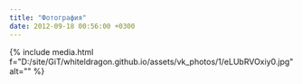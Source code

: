 ```yaml
---
title: "Фотография"
date: 2012-09-18 00:56:00 +0300
---
```



{% include media.html f="D:/site/GiT/whiteldragon.github.io/assets/vk_photos/1/eLUbRVOxiy0.jpg" alt="" %}
